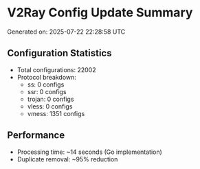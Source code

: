 # V2Ray Config Update Summary
Generated on: 2025-07-22 22:28:58 UTC

## Configuration Statistics
- Total configurations: 22002
- Protocol breakdown:
  - ss: 0 configs
  - ssr: 0 configs
  - trojan: 0 configs
  - vless: 0 configs
  - vmess: 1351 configs

## Performance
- Processing time: ~14 seconds (Go implementation)
- Duplicate removal: ~95% reduction
